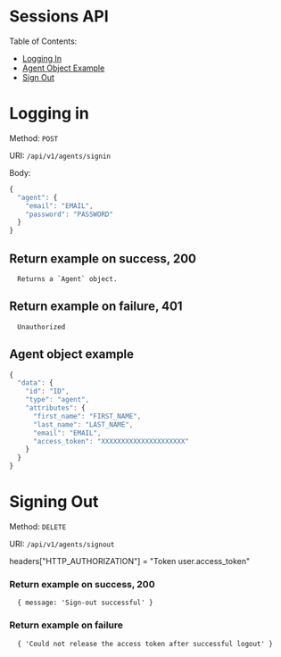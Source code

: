 # Sessions API

Table of Contents:

- [Logging In](#logging-in)
- [Agent Object Example](#agent-object-example)
- [Sign Out](#signing-out)

# Logging in

Method: `POST`

URI: `/api/v1/agents/signin`

Body:

```javascript
{
  "agent": {
    "email": "EMAIL",
    "password": "PASSWORD"
  }
}
```

## Return example on success, 200

```
  Returns a `Agent` object.

```

## Return example on failure, 401

```
  Unauthorized

```


## Agent object example

```javascript
{
  "data": {
    "id": "ID",
    "type": "agent",
    "attributes": {
      "first_name": "FIRST_NAME",
      "last_name": "LAST_NAME",
      "email": "EMAIL",
      "access_token": "XXXXXXXXXXXXXXXXXXXXX"
    }
  }
}
```

# Signing Out

Method: `DELETE`

URI: `/api/v1/agents/signout`

headers["HTTP_AUTHORIZATION"] = "Token user.access_token"

### Return example on success, 200

```
  { message: 'Sign-out successful' }

```

### Return example on failure

```
  { 'Could not release the access token after successful logout' }
```
